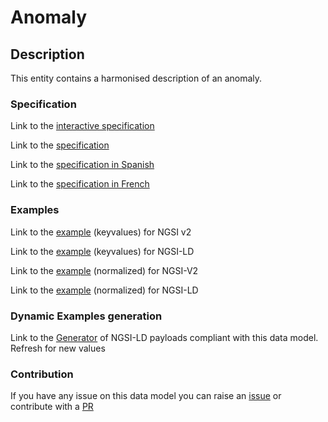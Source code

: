 # Anomaly

## Description 

This entity contains a harmonised description of an anomaly.
### Specification

Link to the [interactive specification](https://swagger.lab.fiware.org/?url=https://smart-data-models.github.io/dataModel.Alert/Anomaly/swagger.yaml)

Link to the [specification](https://smart-data-models.github.io/dataModel.Alert/Anomaly/doc/spec.md)

Link to the [specification in Spanish](https://smart-data-models.github.io/dataModel.Alert/Anomaly/doc/spec_ES.md)

Link to the [specification in French](https://smart-data-models.github.io/dataModel.Alert/Anomaly/doc/spec_FR.md)
### Examples

Link to the [example](https://smart-data-models.github.io/dataModel.Alert/Anomaly/examples/example.json) (keyvalues) for NGSI v2

Link to the [example](https://smart-data-models.github.io/dataModel.Alert/Anomaly/examples/example.jsonld) (keyvalues) for NGSI-LD

Link to the [example](https://smart-data-models.github.io/dataModel.Alert/Anomaly/examples/example-normalized.json) (normalized) for NGSI-V2

Link to the [example](https://smart-data-models.github.io/dataModel.Alert/Anomaly/examples/example-normalized.jsonld) (normalized) for NGSI-LD
### Dynamic Examples generation

Link to the [Generator](https://smartdatamodels.org/extra/ngsi-ld_generator_v0.91.php?schemaUrl=https://raw.githubusercontent.com/smart-data-models/dataModel.Alert/master/Anomaly/schema.json&email=info@smartdatamodels.org) of NGSI-LD payloads compliant with this data model. Refresh for new values
### Contribution

 If you have any issue on this data model you can raise an [issue](https://github.com/smart-data-models/dataModel.Alert/issues)  or contribute with a [PR](https://github.com/smart-data-models/dataModel.Alert/pulls)